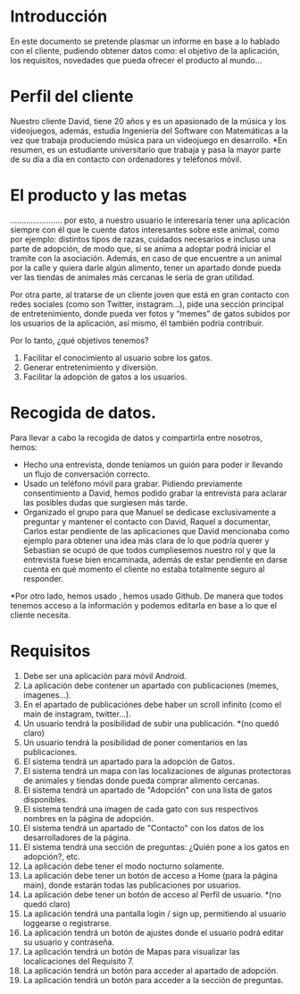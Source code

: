 # Introducción

En este documento se pretende plasmar un informe en base a lo hablado con el cliente, pudiendo obtener datos como: el objetivo de la aplicación, los requisitos, novedades que pueda ofrecer el producto al mundo…

# Perfil del cliente 
Nuestro cliente David, tiene 20 años y es un apasionado de la música y los videojuegos, además, estudia Ingeniería del Software con Matemáticas a la vez que trabaja produciendo música para un videojuego en desarrollo. 
*En resumen, es un estudiante universitario que trabaja y pasa la mayor parte de su día a día en contacto con ordenadores y teléfonos móvil.

# El producto y las metas
………..............
por esto, a nuestro usuario le interesaría tener una aplicación siempre con él que le cuente datos interesantes sobre este animal, como por ejemplo: distintos tipos de razas, cuidados necesarios e incluso una parte de adopción, de modo que, si se anima a adoptar podrá iniciar el tramite con la asociación. 
Además, en caso de que encuentre a un animal por la calle y quiera darle algún alimento, tener un apartado donde pueda ver las tiendas de animales más cercanas le sería de gran utilidad. 

Por otra parte, al tratarse de un cliente joven que está en gran contacto con redes sociales (como son Twitter, instagram…), pide una sección principal de entretenimiento, donde pueda ver fotos y “memes” de gatos subidos por los usuarios de la aplicación, así mismo, él también podría contribuir.

Por lo tanto, ¿qué objetivos tenemos? 
1. Facilitar el conocimiento al usuario sobre los gatos.
2. Generar entretenimiento y diversión.
3. Facilitar la adopción de gatos a los usuarios. 


# Recogida de datos.
Para llevar a cabo la recogida de datos y compartirla entre nosotros, hemos:
* Hecho una entrevista, donde teníamos un guión para poder ir llevando un flujo de conversación correcto.
* Usado un teléfono móvil para grabar. Pidiendo previamente consentimiento a David, hemos podido grabar la entrevista para aclarar las posibles dudas que surgiesen más tarde.
* Organizado el grupo para que Manuel se dedicase exclusivamente a preguntar y mantener el contacto con David, Raquel a documentar, Carlos estar pendiente de las aplicaciones que David mencionaba como ejemplo para obtener una idea más clara de lo que podría querer y Sebastian se ocupó de que todos cumpliesemos nuestro rol y que la entrevista fuese bien encaminada, además de estar pendiente en darse cuenta en qué momento el cliente no estaba totalmente seguro al responder.

*Por otro lado, hemos usado , hemos usado Github. De manera que todos tenemos acceso a la información y podemos editarla en base a lo que el cliente necesita.


# Requisitos

1. Debe ser una aplicación para móvil Android.
2. La aplicación debe contener un apartado con publicaciones (memes, imagenes...).
3. En el apartado de publicaciónes debe haber un scroll infinito (como el main de instagram, twitter...).
4. Un usuario  tendrá la posibilidad de subir una publicación. *(no quedó claro)
5. Un usuario tendrá la posibilidad de poner comentarios en las publicaciones. 
6. El sistema tendrá un apartado para la adopción de Gatos.
7. El sistema tendrá un mapa con las localizaciones de algunas protectoras de animales y tiendas donde pueda comprar alimento cercanas.
8. El sistema tendrá un apartado de "Adopción" con una lista de gatos disponibles.
9. El sistema tendrá una imagen de cada gato con sus respectivos nombres en la página de adopción.
10. El sistema tendrá un apartado de "Contacto" con los datos de los desarrolladores de la página.
11. El sistema tendrá una sección de preguntas: ¿Quién pone a los gatos en adopción?, etc.  
12. La aplicación debe tener el modo nocturno solamente.
13. La aplicación debe tener un botón de acceso a Home (para la página main), donde estarán todas las publicaciones por usuarios.
14. La aplicación debe tener un botón de acceso al Perfil de usuario. *(no quedó claro)
15. La aplicación tendrá una pantalla login / sign up, permitiendo al usuario loggearse o registrarse.
16. La aplicación tendrá un botón de ajustes donde el usuario podrá editar su usuario y contraseña.
17. La aplicación tendrá un botón de Mapas para visualizar las localicaciones del Requisito 7.
18. La aplicación tendrá un botón para acceder al apartado de adopción.
19. La aplicación tendrá un botón para acceder a la sección de preguntas.

